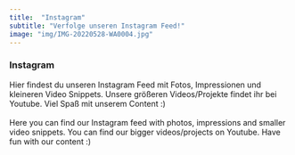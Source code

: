 ```yaml
---
title:  "Instagram"
subtitle: "Verfolge unseren Instagram Feed!"
image: "img/IMG-20220528-WA0004.jpg"
---
```


### Instagram
Hier findest du unseren Instagram Feed mit Fotos, Impressionen und kleineren Video Snippets. Unsere größeren Videos/Projekte findet ihr bei Youtube. Viel Spaß mit unserem Content :)
<br><br>
Here you can find our Instagram feed with photos, impressions and smaller video snippets. You can find our bigger videos/projects on Youtube. Have fun with our content :)


<html>
  <head>
    <title>Embed Instagram Feed</title>
    <script
      type="module"
      src="https://unpkg.com/@Ignasiou/embed-instagram-feed@latest/embed-instagram-feed.js?module"
    ></script>
  </head>
  <body>
    <embed-instagram-feed
      url="https://v1.nocodeapi.com/kiam_ellud/instagram/KeSGZAzaMMJkCLfh"
    ></embed-instagram-feed>
  </body>
</html>
